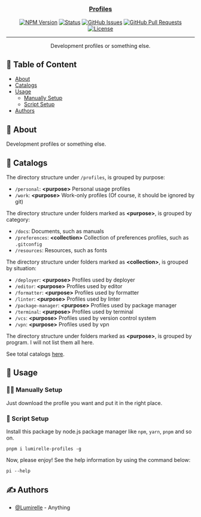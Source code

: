 <h1 align="center">
  <a href="https://github.com/Lumirelle/profiles" rel="noopener">
</h1>

<h3 align="center">Profiles</h3>

<div align="center">

[![NPM Version](https://img.shields.io/npm/v/lumirelle-profiles)](https://www.npmjs.com/package/lumirelle-profiles)
[![Status](https://img.shields.io/badge/status-active-success.svg)](.)
[![GitHub Issues](https://img.shields.io/github/issues/Lumirelle/profiles.svg)](https://github.com/Lumirelle/profiles/issues)
[![GitHub Pull Requests](https://img.shields.io/github/issues-pr/Lumirelle/profiles.svg)](https://github.com/Lumirelle/profiles/pulls)
[![License](https://img.shields.io/badge/license-MIT-blue.svg)](/LICENSE)

</div>

---

<p align="center"> Development profiles or something else.
    <br>
</p>

## 📝 Table of Content

- [About](#about)
- [Catalogs](#catalogs)
- [Usage](#usage)
  - [Manually Setup](#manually_setup)
  - [Script Setup](#script_setup)
- [Authors](#authors)

## 🧐 About <a name="about"></a>

Development profiles or something else.

## 📑 Catalogs <a name="catalogs"></a>

The directory structure under `/profiles`, is grouped by purpose:

- `/personal`: **&lt;purpose&gt;** Personal usage profiles
- `/work`: **&lt;purpose&gt;** Work-only profiles (Of course, it should be ignored by git)

The directory structure under folders marked as **&lt;purpose&gt;**, is grouped by category:

- `/docs`: Documents, such as manuals
- `/preferences`: **&lt;collection&gt;** Collection of preferences profiles, such as `.gitconfig`
- `/resources`: Resources, such as fonts

The directory structure under folders marked as **&lt;collection&gt;**, is grouped by situation:

- `/deployer`: **&lt;purpose&gt;** Profiles used by deployer
- `/editor`: **&lt;purpose&gt;** Profiles used by editor
- `/formatter`: **&lt;purpose&gt;** Profiles used by formatter
- `/linter`: **&lt;purpose&gt;** Profiles used by linter
- `/package-manager`: **&lt;purpose&gt;** Profiles used by package manager
- `/terminal`: **&lt;purpose&gt;** Profiles used by terminal
- `/vcs`: **&lt;purpose&gt;** Profiles used by version control system
- `/vpn`: **&lt;purpose&gt;** Profiles used by vpn

The directory structure under folders marked as **&lt;purpose&gt;**, is grouped by program. I will not list them all here.

See total catalogs [here](CATALOGS.json).

## 🎈 Usage <a name="usage"></a>

### ✋🏼 Manually Setup <a name="manually_setup"></a>

Just download the profile you want and put it in the right place.

### 📜 Script Setup <a name="script_setup"></a>

Install this package by node.js package manager like `npm`, `yarn`, `pnpm` and so on.

```shell
pnpm i lumirelle-profiles -g
```

Now, please enjoy! See the help information by using the command below:

```shell
pi --help
```

## ✍️ Authors <a name="authors"></a>

- [@Lumirelle](https://github.com/Lumirelle) - Anything
